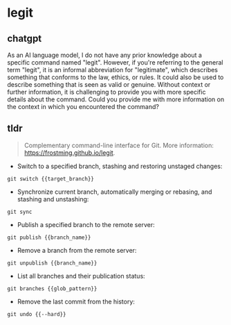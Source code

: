 # legit 
## chatgpt 
As an AI language model, I do not have any prior knowledge about a specific command named "legit". However, if you're referring to the general term "legit", it is an informal abbreviation for "legitimate", which describes something that conforms to the law, ethics, or rules. It could also be used to describe something that is seen as valid or genuine. Without context or further information, it is challenging to provide you with more specific details about the command. Could you provide me with more information on the context in which you encountered the command? 

## tldr 
 
> Complementary command-line interface for Git.
> More information: <https://frostming.github.io/legit>.

- Switch to a specified branch, stashing and restoring unstaged changes:

`git switch {{target_branch}}`

- Synchronize current branch, automatically merging or rebasing, and stashing and unstashing:

`git sync`

- Publish a specified branch to the remote server:

`git publish {{branch_name}}`

- Remove a branch from the remote server:

`git unpublish {{branch_name}}`

- List all branches and their publication status:

`git branches {{glob_pattern}}`

- Remove the last commit from the history:

`git undo {{--hard}}`
